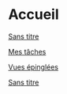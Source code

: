 # Accueil

[Sans titre](Sans%20titre%20459c3424f4724bd5bd9d1eb5718662b9.csv)

[Mes tâches](Mes%20ta%CC%82ches%20fbd0ba59d6b84e928e18f30956e629c3.csv)

[Vues épinglées](Vues%20e%CC%81pingle%CC%81es%20cef14e36bfe14dd2a0ca7ee75f4cadc0.csv)

[Sans titre](Sans%20titre%20b55775dc716d47a5980bc50587654d14.csv)